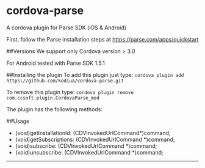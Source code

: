 cordova-parse
=============

A cordova plugin for Parse SDK (iOS &amp; Android)

First, follow the Parse installation steps at
https://parse.com/apps/quickstart

##Versions
We support only Cordova version > 3.0

For Android tested with Parse SDK 1.5.1

##Installing the plugin
To add this plugin just type:
```cordova plugin add https://github.com/kodiua/cordova-parse.git```

To remove this plugin type:
```cordova plugin remove com.ccsoft.plugin.CordovaParse_mod```

The plugin has the following methods:

##Usage
- (void)getInstallationId: (CDVInvokedUrlCommand*)command;
- (void)getSubscriptions: (CDVInvokedUrlCommand *)command;
- (void)subscribe: (CDVInvokedUrlCommand *)command;
- (void)unsubscribe: (CDVInvokedUrlCommand *)command;

*** 


